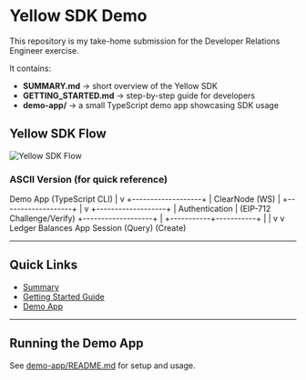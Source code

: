 # Yellow SDK Demo

This repository is my take-home submission for the Developer Relations Engineer exercise.

It contains:

- **SUMMARY.md** → short overview of the Yellow SDK
- **GETTING_STARTED.md** → step-by-step guide for developers
- **demo-app/** → a small TypeScript demo app showcasing SDK usage

## Yellow SDK Flow

![Yellow SDK Flow](./assets/yellow_sdk_flow.png)

### ASCII Version (for quick reference)

Demo App (TypeScript CLI)
        |
        v
+-------------------+
|  ClearNode (WS)   |
+-------------------+
        |
        v
+-------------------+
| Authentication    |  (EIP-712 Challenge/Verify)
+-------------------+
        |
   +-----------+-----------+
   |                       |
   v                       v
Ledger Balances        App Session
   (Query)               (Create)





---

## Quick Links

- [Summary](./SUMMARY.md)
- [Getting Started Guide](./GETTING_STARTED.md)
- [Demo App](./demo-app)

---

## Running the Demo App

See [demo-app/README.md](./demo-app/README.md) for setup and usage.

